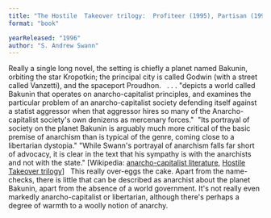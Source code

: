 ```yaml
---
title: "The Hostile  Takeover trilogy:  Profiteer (1995), Partisan (1995), Revolutionary"
format: "book"

yearReleased: "1996"
author: "S. Andrew Swann"
---
```

 Really a single long novel, the setting is  chiefly a planet named Bakunin, orbiting the star Kropotkin; the principal city  is called Godwin (with a street called Vanzetti), and the spaceport Proudhon.
  
 . . . "depicts  a world called Bakunin that operates on anarcho-capitalist principles, and  examines the particular problem of an anarcho-capitalist society defending  itself against a statist aggressor when that aggressor hires so many of the  Anarcho-capitalist society's own denizens as mercenary forces."  "Its portrayal of society on the planet Bakunin is  arguably much more critical of the basic premise of anarchism than is typical of  the genre, coming close to a libertarian dystopia." "While Swann's portrayal of  anarchism falls far short of advocacy, it is clear in the text that his sympathy  is with the anarchists and not with the state." [Wikipedia: <a href="http://en.wikipedia.org/wiki/Anarcho-capitalist_literature"> anarcho-capitalist literature</a>, <a href="http://en.wikipedia.org/wiki/Hostile_Takeover_Trilogy">Hostile Takeover  trilogy</a>]
  
 This really over-eggs the cake.  Apart from the name-checks, there is little that can be described as anarchist  about the planet Bakunin, apart from the absence of a world government. It's not  really even markedly anarcho-capitalist or libertarian, although there's perhaps  a degree of warmth to a woolly notion of anarchy.